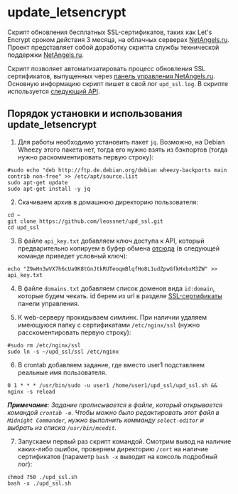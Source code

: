 # update_letsencrypt
Скрипт обновления бесплатных SSL-сертификатов, таких как Let's Encrypt сроком действия 3 месяца, на облачных серверах [NetAngels.ru](https://www.netangels.ru/). Проект представляет собой доработку скрипта службы технической поддержки [NetAngels.ru](https://www.netangels.ru/).

Скрипт позволяет автоматизатировать процесс обновления SSL сертификатов, выпущенных через [панель управления NetAngels.ru](https://panel.netangels.ru/). Основную информацию скрипт пишет в свой лог `upd_ssl.log`. В скрипте используется [следующий API](https://api.netangels.ru/gateway/modules/gateway_api.api.certificates/#ssl).

## Порядок установки и использования update_letsencrypt

1. Для работы необходимо установить пакет `jq`. Возможно, на Debian Wheezy этого пакета нет, тогда его нужно взять из бэкпортов (тогда нужно раскомментировать первую строку):
```
#sudo echo "deb http://ftp.de.debian.org/debian wheezy-backports main contrib non-free" >> /etc/apt/source.list
sudo apt-get update 
sudo apt-get install -y jq
```

2. Скачиваем архив в домашнюю директорию пользователя:
```
cd ~
git clone https://github.com/leossnet/upd_ssl.git
cd upd_ssl
```

3. В файле `api_key.txt` добавляем ключ доступа к API, который предварительно копируем в буфер обмена [отсюда](https://panel.netangels.ru/account/api/) (в следующей команде приведет условный ключ):
```
echo "Z9wHn3wVX7h6cUa9K8tGnJtkRUTeoqmBlqfHo8L1udZpwGfkHxbxM3ZW" >> api_key.txt
```

4. В файле `domains.txt` добавляем список доменов вида `id:domain`, которые будем чекать. id берем из url в разделе [SSL-сертификаты](https://panel.netangels.ru/certificates/#/) панели управления.


5. К web-серверу прокидываем симлинк. При наличии удаляем имеющуюся папку с сертификатами `/etc/nginx/ssl` (нужно расскоментировать первую строку):
```
#sudo rm /etc/nginx/ssl
sudo ln -s ~/upd_ssl/ssl /etc/nginx 
```

6. В crontab добавляем задание, где вместо user1 подставляем реальные имя пользователя. 
```
0 1 * * * /usr/bin/sudo -u user1 /home/user1/upd_ssl/upd_ssl.sh && nginx -s reload
```
***Примечание**: Задание прописывается в файле, который открывается командой `crontab -e`. Чтобы можно было редактировать этот файл в `Midnight Commander`, нужно выполнить комманду `select-editor` и выбрать из списка `/usr/bin/mcedit`.*

7. Запускаем первый раз скрипт командой. Смотрим вывод на наличие каких-либо ошибок, проверяем директорию `/cert` на наличие сертификатов (параметр `bash -x` выводит на консоль подробный лог):
```
chmod 750 ./upd_ssl.sh
bash -x ./upd_ssl.sh
```
